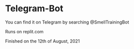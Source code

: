# Telegram-Bot

You can find it on Telegram by searching @SmellTrainingBot

Runs on replit.com

Finished on the 12th of August, 2021
